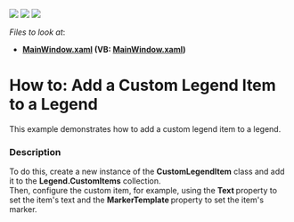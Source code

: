 <!-- default badges list -->
![](https://img.shields.io/endpoint?url=https://codecentral.devexpress.com/api/v1/VersionRange/128568410/21.1.5%2B)
[![](https://img.shields.io/badge/Open_in_DevExpress_Support_Center-FF7200?style=flat-square&logo=DevExpress&logoColor=white)](https://supportcenter.devexpress.com/ticket/details/T377606)
[![](https://img.shields.io/badge/📖_How_to_use_DevExpress_Examples-e9f6fc?style=flat-square)](https://docs.devexpress.com/GeneralInformation/403183)
<!-- default badges end -->
<!-- default file list -->
*Files to look at*:

* **[MainWindow.xaml](./CS/CustomLegendItemSample/MainWindow.xaml) (VB: [MainWindow.xaml](./VB/CustomLegendItemSample/MainWindow.xaml))**
<!-- default file list end -->
# How to: Add a Custom Legend Item to a Legend


This example demonstrates how to add a custom legend item to a legend.


<h3>Description</h3>

To do this, create a new instance of the <strong>CustomLegendItem</strong>&nbsp;class and add it to the <strong>Legend.CustomItems</strong> collection. <br>Then, configure the custom item, for example, using the <strong>Text&nbsp;</strong>property to set the item's text and the <strong>MarkerTemplate&nbsp;</strong>property to set the item's marker.

<br/>


